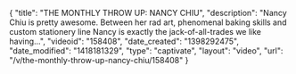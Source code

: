 {
    "title": "THE MONTHLY THROW UP: NANCY CHIU",
    "description": "Nancy Chiu is pretty awesome. Between her rad art, phenomenal baking skills and custom stationery line Nancy is exactly the jack-of-all-trades we like having...",
    "videoid": "158408",
    "date_created": "1398292475",
    "date_modified": "1418181329",
    "type": "captivate",
    "layout": "video",
    "url": "\/v\/the-monthly-throw-up-nancy-chiu\/158408"
}